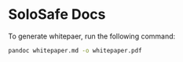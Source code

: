 # SoloSafe Docs

To generate whitepaer, run the following command:

```bash
pandoc whitepaper.md -o whitepaper.pdf
```


